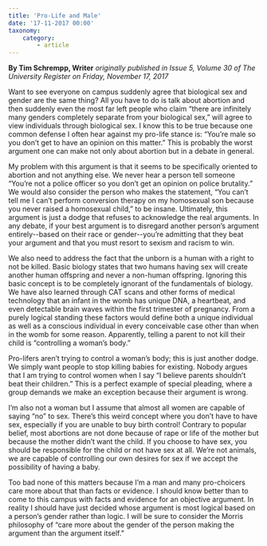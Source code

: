```yaml
---
title: 'Pro-Life and Male'
date: '17-11-2017 00:00'
taxonomy:
    category:
        - article
---
```


**By Tim Schrempp, Writer** _originally published in Issue 5, Volume 30 of The University Register on Friday, November 17, 2017_

Want to see everyone on campus suddenly agree that biological sex and gender are the same thing? All you have to do is talk about abortion and then suddenly even the most far left people who claim “there are infinitely many genders completely separate from your biological sex,” will agree to view individuals through biological sex. I know this to be true because one common defense I often hear against my pro-life stance is: “You’re male so you don’t get to have an opinion on this matter.” This is probably the worst argument one can make not only about abortion but in a debate in general.

My problem with this argument is that it seems to be specifically oriented to abortion and not anything else. We never hear a person tell someone “You’re not a police officer so you don’t get an opinion on police brutality.” We would also consider the person who makes the statement, “You can’t tell me I can’t perform conversion therapy on my homosexual son because you never raised a homosexual child,” to be insane. Ultimately, this argument is just a dodge that refuses to acknowledge the real arguments. In any debate, if your best argument is to disregard another person’s argument entirely--based on their race or gender--you’re admitting that they beat your argument and that you must resort to sexism and racism to win.

We also need to address the fact that the unborn is a human with a right to not be killed. Basic biology states that two humans having sex will create another human offspring and never a non-human offspring. Ignoring this basic concept is to be completely ignorant of the fundamentals of biology. We have also learned through CAT scans and other forms of medical technology that an infant in the womb has unique DNA, a heartbeat, and even detectable brain waves within the first trimester of pregnancy. From a purely logical standing these factors would define both a unique individual as well as a conscious individual in every conceivable case other than when in the womb for some reason. Apparently, telling a parent to not kill their child is “controlling a woman’s body.”

Pro-lifers aren’t trying to control a woman’s body; this is just another dodge. We simply want people to stop killing babies for existing. Nobody argues that I am trying to control women when I say “I believe parents shouldn’t beat their children.” This is a perfect example of special pleading, where a group demands we make an exception because their argument is wrong. 

I’m also not a woman but I assume that almost all women are capable of saying “no” to sex. There’s this weird concept where you don’t have to have sex, especially if you are unable to buy birth control! Contrary to popular belief, most abortions are not done because of rape or life of the mother but because the mother didn’t want the child. If you choose to have sex, you should be responsible for the child or not have sex at all. We’re not animals, we are capable of controlling our own desires for sex if we accept the possibility of having a baby.  

Too bad none of this matters because I’m a man and many pro-choicers care more about that than facts or evidence. I should know better than to come to this campus with facts and evidence for an objective argument. In reality I should have just decided whose argument is most logical based on a person’s gender rather than logic. I will be sure to consider the Morris philosophy of “care more about the gender of the person making the argument than the argument itself.”